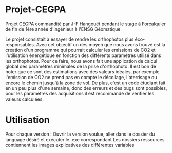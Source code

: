 # Projet-CEGPA 
Projet CEGPA commandité par J-F Hangouët pendant le stage à Forcalquier de fin de 1ère année d'ingénieur à l'ENSG Géomatique

Le projet consistait à essayer de rendre les orthophotos plus éco-responsables.
Avec cet objectif un des moyen que nous avons trouvé est la création d'un programme qui pourrait calculer les emissions de CO2 et l'utilisation énergétique en fonction des différents paramètres utilisé dans les orthophotos.
Pour ce faire, nous avons fait une application de calcul global des paramètres minimales de la prise d'orthophoto.
Il est bon de noter que ce sont des estimations avec des valeurs idéales, par exemple l'emission de CO2 ne prend pas en compte le décollage, l'aterrisage ou encore le chemin jusqu'à la zone de vol.
De plus, c'est un code étudiant fait en un peu plus d'une semaine, donc des erreurs et des bugs sont possibles, pour les paramètres des acquisitions il est recommandé de vérifier les valeurs calculées.



# Utilisation 
Pour chaque version : Ouvrir la version voulue, aller dans le dossier du language désiré et exécuter le .exe correspondant 
Les dossiers ressources contiennent les images explicatives des différentes variables

